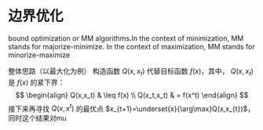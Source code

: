 # 边界优化

bound optimization or MM algorithms.In the context of minimization, MM stands for majorize-minimize. In the context of maximization, MM stands for minorize-maximize

整体思路（以最大化为例）
构造函数 $Q(x,x_t)$ 代替目标函数 $f(x)$，其中， $Q(x,x_t)$ 是 $f(x)$ 的紧下界：
$$ \begin{align}
Q(x,x_t)  & \leq f(x) \\
Q(x_t,x_t) & = f(x^t)
\end{align} $$
接下来再寻找 $Q(x,x^t)$ 的最优点 $x_{t+1}=\underset{x}{\arg\max}Q(x,x_{t})$，同时这个结果对mu